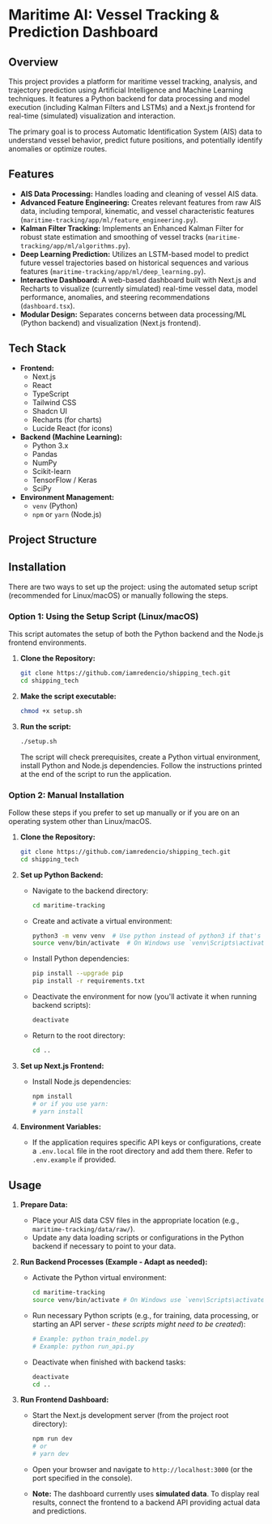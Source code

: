 # Maritime AI: Vessel Tracking & Prediction Dashboard

## Overview

This project provides a platform for maritime vessel tracking, analysis, and trajectory prediction using Artificial Intelligence and Machine Learning techniques. It features a Python backend for data processing and model execution (including Kalman Filters and LSTMs) and a Next.js frontend for real-time (simulated) visualization and interaction.

The primary goal is to process Automatic Identification System (AIS) data to understand vessel behavior, predict future positions, and potentially identify anomalies or optimize routes.

## Features

*   **AIS Data Processing:** Handles loading and cleaning of vessel AIS data.
*   **Advanced Feature Engineering:** Creates relevant features from raw AIS data, including temporal, kinematic, and vessel characteristic features (`maritime-tracking/app/ml/feature_engineering.py`).
*   **Kalman Filter Tracking:** Implements an Enhanced Kalman Filter for robust state estimation and smoothing of vessel tracks (`maritime-tracking/app/ml/algorithms.py`).
*   **Deep Learning Prediction:** Utilizes an LSTM-based model to predict future vessel trajectories based on historical sequences and various features (`maritime-tracking/app/ml/deep_learning.py`).
*   **Interactive Dashboard:** A web-based dashboard built with Next.js and Recharts to visualize (currently simulated) real-time vessel data, model performance, anomalies, and steering recommendations (`dashboard.tsx`).
*   **Modular Design:** Separates concerns between data processing/ML (Python backend) and visualization (Next.js frontend).

## Tech Stack

*   **Frontend:**
    *   Next.js
    *   React
    *   TypeScript
    *   Tailwind CSS
    *   Shadcn UI
    *   Recharts (for charts)
    *   Lucide React (for icons)
*   **Backend (Machine Learning):**
    *   Python 3.x
    *   Pandas
    *   NumPy
    *   Scikit-learn
    *   TensorFlow / Keras
    *   SciPy
*   **Environment Management:**
    *   `venv` (Python)
    *   `npm` or `yarn` (Node.js)

## Project Structure

## Installation

There are two ways to set up the project: using the automated setup script (recommended for Linux/macOS) or manually following the steps.

### Option 1: Using the Setup Script (Linux/macOS)

This script automates the setup of both the Python backend and the Node.js frontend environments.

1.  **Clone the Repository:**
    ```bash
    git clone https://github.com/iamredencio/shipping_tech.git
    cd shipping_tech
    ```

2.  **Make the script executable:**
    ```bash
    chmod +x setup.sh
    ```

3.  **Run the script:**
    ```bash
    ./setup.sh
    ```

    The script will check prerequisites, create a Python virtual environment, install Python and Node.js dependencies. Follow the instructions printed at the end of the script to run the application.

### Option 2: Manual Installation

Follow these steps if you prefer to set up manually or if you are on an operating system other than Linux/macOS.

1.  **Clone the Repository:**
    ```bash
    git clone https://github.com/iamredencio/shipping_tech.git
    cd shipping_tech
    ```

2.  **Set up Python Backend:**
    *   Navigate to the backend directory:
        ```bash
        cd maritime-tracking
        ```
    *   Create and activate a virtual environment:
        ```bash
        python3 -m venv venv  # Use python instead of python3 if that's your command
        source venv/bin/activate  # On Windows use `venv\Scripts\activate`
        ```
    *   Install Python dependencies:
        ```bash
        pip install --upgrade pip
        pip install -r requirements.txt
        ```
    *   Deactivate the environment for now (you'll activate it when running backend scripts):
        ```bash
        deactivate
        ```
    *   Return to the root directory:
        ```bash
        cd ..
        ```

3.  **Set up Next.js Frontend:**
    *   Install Node.js dependencies:
        ```bash
        npm install
        # or if you use yarn:
        # yarn install
        ```

4.  **Environment Variables:**
    *   If the application requires specific API keys or configurations, create a `.env.local` file in the root directory and add them there. Refer to `.env.example` if provided.

## Usage

1.  **Prepare Data:**
    *   Place your AIS data CSV files in the appropriate location (e.g., `maritime-tracking/data/raw/`).
    *   Update any data loading scripts or configurations in the Python backend if necessary to point to your data.

2.  **Run Backend Processes (Example - Adapt as needed):**
    *   Activate the Python virtual environment:
        ```bash
        cd maritime-tracking
        source venv/bin/activate # On Windows use `venv\Scripts\activate`
        ```
    *   Run necessary Python scripts (e.g., for training, data processing, or starting an API server - *these scripts might need to be created*):
        ```bash
        # Example: python train_model.py
        # Example: python run_api.py
        ```
    *   Deactivate when finished with backend tasks:
        ```bash
        deactivate
        cd ..
        ```

3.  **Run Frontend Dashboard:**
    *   Start the Next.js development server (from the project root directory):
        ```bash
        npm run dev
        # or
        # yarn dev
        ```
    *   Open your browser and navigate to `http://localhost:3000` (or the port specified in the console).

    *   **Note:** The dashboard currently uses **simulated data**. To display real results, connect the frontend to a backend API providing actual data and predictions.
